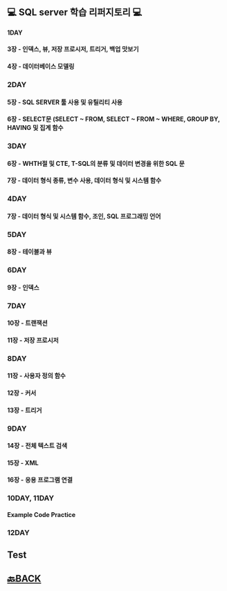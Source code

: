 ## 💻 SQL server 학습 리퍼지토리 💻
**1DAY**

#### 3장 - 인덱스, 뷰, 저장 프로시저, 트리거, 백업 맛보기
#### 4장 - 데이터베이스 모델링

### 2DAY

#### 5장 - SQL SERVER 툴 사용 및 유틸리티 사용
#### 6장 - SELECT문 (SELECT ~ FROM, SELECT ~ FROM ~ WHERE, GROUP BY, HAVING 및 집계 함수 

### 3DAY 

#### 6장 - WHTH절 및 CTE, T-SQL의 분류  및 데이터 변경을 위한 SQL 문 
#### 7장 - 데이터 형식 종류, 변수 사용, 데이터 형식 및 시스템 함수 

### 4DAY 

#### 7장 - 데이터 형식 및 시스템 함수, 조인, SQL 프로그래밍 언어

### 5DAY 

#### 8장 - 테이블과 뷰 

### 6DAY 

#### 9장 - 인덱스

### 7DAY

#### 10장 - 트랜잭션 
#### 11장 - 저장 프로시저 

### 8DAY 

#### 11장 - 사용자 정의 함수
#### 12장 - 커서
#### 13장 - 트리거 

### 9DAY

#### 14장 - 전체 텍스트 검색
#### 15장 - XML
#### 16장 - 응용 프로그램 연결

### 10DAY, 11DAY

#### Example Code Practice 

### 12DAY

## Test


## [🔙BACK](https://github.com/XOXOT?tab=repositories)

